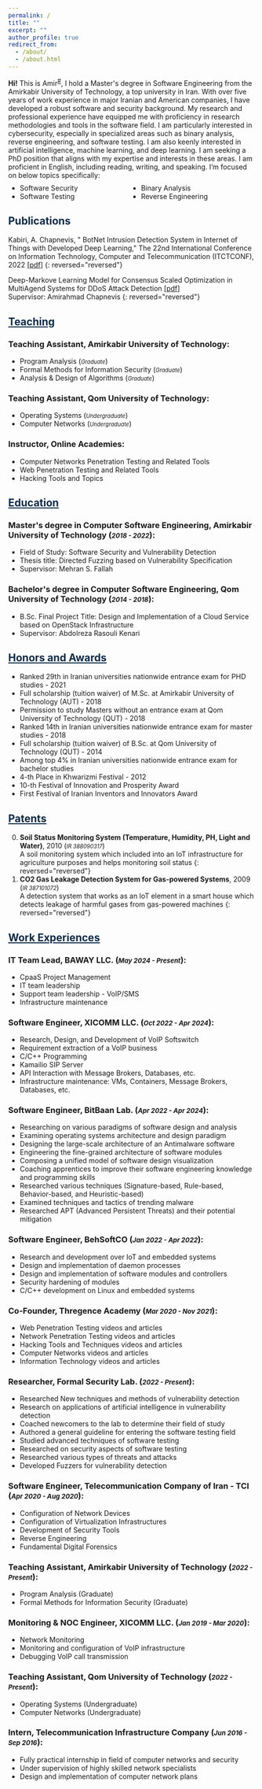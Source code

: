 ```yaml
---
permalink: /
title: ""
excerpt: ""
author_profile: true
redirect_from: 
  - /about/
  - /about.html
---
```


<style>
.farsi{ font-family:PERSWEB; font-weight: bold; font-size:11pt;}
.header-color {color:#0f2b46;}
.twocol{ columns: 2}
</style>

**Hi!** This is Amir<sup><a href="#fullname" onclick="toggle_visibility('fullname');">#</a></sup>, 
I hold a Master's degree in Software Engineering from the Amirkabir University of Technology, a top university in Iran. 
With over five years of work experience in major Iranian and American companies, I have developed a robust software and 
security background. My research and professional experience have equipped me with proficiency in research methodologies 
and tools in the software field. I am particularly interested in cybersecurity, especially in specialized areas such as 
binary analysis, reverse engineering, and software testing. I am also keenly interested in artificial intelligence, 
machine learning, and deep learning. I am seeking a PhD position that aligns with my expertise and interests in these 
areas. I am proficient in English, including reading, writing, and speaking. I’m focused on below topics specifically:
<ul class='twocol' style="margin-top: -1%;" markdown='1'>
    <li> Software Security</li>
    <li> Software Testing</li>
    <li> Binary Analysis</li>
    <li> Reverse Engineering</li>
    </ul>

<p id="fullname" style="display: none;"><sup>#
my full name is <i>Amirabas Kabiri Zamani</i> (in Persian: <span class='farsi'>امیرعباس کبیری زمانی</span>), and here is my voice pronouncing my name:  
<span><audio id="player" src="files/my-name.ogg"></audio>
<img src="/images/speaker.png" style="width:20px; cursor:pointer;" onclick="document.getElementById('player').play()"></span></sup></p>

<script>
function toggle_visibility(id) {
       var e = document.getElementById(id);
       if(e.style.display == 'block')
          e.style.display = 'none';
       else
          e.style.display = 'block';
    }
</script>

<a id="publications" class='header-color'>Publications</a>
----
Kabiri, A. Chapnevis, " BotNet Intrusion Detection System in Internet of Things with Developed Deep Learning," The 22nd International Conference on Information Technology, Computer and Telecommunication (ITCTCONF), 2022 [[pdf](papers/botnet.pdf)]
{: reversed="reversed"}

Deep-Markove Learning Model for Consensus Scaled Optimization in MultiAgend Systems for DDoS Attack Detection [[pdf](papers/Deep.pdf)] 
<br>Supervisor: Amirahmad Chapnevis
{: reversed="reversed"}


<a href="/teaching"  class='header-color'>Teaching</a>
----
### Teaching Assistant, Amirkabir University of Technology:
<ul markdown='1'>
<li>Program Analysis (<i style='font-size: 0.8em;'>Graduate</i>)</li>
<li>Formal Methods for Information Security (<i style='font-size: 0.8em;'>Graduate</i>)</li>
<li>Analysis & Design of Algorithms	(<i style='font-size: 0.8em;'>Graduate</i>)</li>
</ul>

### Teaching Assistant, Qom University of Technology:
<ul markdown='1'>
<li>Operating Systems (<i style='font-size: 0.8em;'>Undergraduate</i>)</li>
<li>Computer Networks (<i style='font-size: 0.8em;'>Undergraduate</i>)</li>
</ul>

### Instructor, Online Academies:
<ul markdown='1'>
<li> Computer Networks Penetration Testing and Related Tools </li>
<li> Web Penetration Testing and Related Tools </li>
<li> Hacking Tools and Topics </li>
</ul>

<a href="/education" class='header-color'>Education</a>
----
### Master's degree in Computer Software Engineering, Amirkabir University of Technology (<i style='font-size: 0.8em;'>2018 - 2022</i>):
<ul markdown='1'>
<li>Field of Study: Software Security and Vulnerability Detection</li>
<li>Thesis title: Directed Fuzzing based on Vulnerability Specification</li>
<li>Supervisor: Mehran S. Fallah</li>
</ul>

### Bachelor's degree in Computer Software Engineering, Qom University of Technology (<i style='font-size: 0.8em;'>2014 - 2018</i>):
<ul markdown='1'>
  <li>B.Sc. Final Project Title: Design and Implementation of a Cloud Service based on OpenStack Infrastructure</li>
  <li>Supervisor: Abdolreza Rasouli Kenari</li>
  </ul>


<a href="/honors" class='header-color'>Honors and Awards</a>
----
- Ranked 29th in Iranian universities nationwide entrance exam for PHD studies - 2021
- Full scholarship (tuition waiver) of M.Sc. at Amirkabir University of Technology (AUT) - 2018
- Permission to study Masters without an entrance exam at Qom University of Technology (QUT) - 2018
- Ranked 14th in Iranian universities nationwide entrance exam for master studies - 2018
- Full scholarship (tuition waiver) of B.Sc. at Qom University of Technology (QUT) - 2014
- Among top 4% in Iranian universities nationwide entrance exam for bachelor studies
- 4-th Place in Khwarizmi Festival - 2012
- 10-th Festival of Innovation and Prosperity Award
- First Festival of Iranian Inventors and Innovators Award


<a href="/patents" class='header-color'>Patents</a>
----
0. **Soil Status Monitoring System (Temperature, Humidity, PH, Light and Water)**, 2010 (<i style='font-size: 0.8em;'>IR 388090317</i>)
<br>A soil monitoring system which included into an IoT infrastructure for agriculture purposes and helps monitoring soil status
{: reversed="reversed"}
1. **CO2 Gas Leakage Detection System for Gas-powered Systems**, 2009 (<i style='font-size: 0.8em;'>IR 387101072</i>)
<br>A detection system that works as an IoT element in a smart house which detects leakage of harmful gases from gas-powered machines
{: reversed="reversed"}


<a href="/experiences" class='header-color'>Work Experiences</a>
----
### IT Team Lead, BAWAY LLC. (<i style='font-size: 0.8em;'>May 2024 - Present</i>):
<ul markdown='1'>
<li>CpaaS Project Management</li>
<li>IT team leadership</li>
<li>Support team leadership - VoIP/SMS</li>
<li>Infrastructure maintenance</li>
</ul>

### Software Engineer, XICOMM LLC. (<i style='font-size: 0.8em;'>Oct 2022 - Apr 2024</i>):
<ul markdown='1'>
<li>Research, Design, and Development of VoIP Softswitch </li>
<li>Requirement extraction of a VoIP business</li>
<li>C/C++ Programming</li>
<li>Kamailio SIP Server</li>
<li>API Interaction with Message Brokers, Databases, etc.</li>
<li>Infrastructure maintenance: VMs, Containers, Message Brokers, Databases, etc.</li>
</ul>

### Software Engineer, BitBaan Lab. (<i style='font-size: 0.8em;'>Apr 2022 - Apr 2024</i>):
<ul markdown='1'>
<li>Researching on various paradigms of software design and analysis</li>
<li>Examining operating systems architecture and design paradigm</li>
<li>Designing the large-scale architecture of an Antimalware software</li>
<li>Engineering the fine-grained architecture of software modules</li>
<li>Composing a unified model of software design visualization</li>
<li>Coaching apprentices to improve their software engineering knowledge and programming skills</li>
<li>Researched various techniques (Signature-based, Rule-based, Behavior-based, and Heuristic-based)</li>
<li>Examined techniques and tactics of trending malware</li>
<li>Researched APT (Advanced Persistent Threats) and their potential mitigation</li>
</ul>

### Software Engineer, BehSoftCO (<i style='font-size: 0.8em;'>Jan 2022 - Apr 2022</i>):
<ul markdown='1'>
<li>Research and development over IoT and embedded systems</li>
<li>Design and implementation of daemon processes</li>
<li>Design and implementation of software modules and controllers</li>
<li>Security hardening of modules</li>
<li>C/C++ development on Linux and embedded systems</li>
</ul>

### Co-Founder, Thregence Academy (<i style='font-size: 0.8em;'>Mar 2020 - Nov 2021</i>):
<ul markdown='1'>
<li>Web Penetration Testing videos and articles</li>
<li>Network Penetration Testing videos and articles</li>
<li>Hacking Tools and Techniques videos and articles</li>
<li>Computer Networks videos and articles</li>
<li>Information Technology videos and articles</li>
</ul>

### Researcher, Formal Security Lab. (<i style='font-size: 0.8em;'>2022 - Present</i>):
<ul markdown='1'>
<li>Researched New techniques and methods of vulnerability detection</li>
<li>Research on applications of artificial intelligence in vulnerability detection</li>
<li>Coached newcomers to the lab to determine their field of study</li>
<li>Authored a general guideline for entering the software testing field</li>
<li>Studied advanced techniques of software testing</li>
<li>Researched on security aspects of software testing</li>
<li>Researched various types of threats and attacks</li>
<li>Developed Fuzzers for vulnerability detection</li>
</ul>

### Software Engineer, Telecommunication Company of Iran - TCI (<i style='font-size: 0.8em;'>Apr 2020 - Aug 2020</i>):
<ul markdown='1'>
<li>Configuration of Network Devices</li>
<li>Configuration of Virtualization Infrastructures</li>
<li>Development of Security Tools</li>
<li>Reverse Engineering</li>
<li>Fundamental Digital Forensics</li>
</ul>

### Teaching Assistant, Amirkabir University of Technology (<i style='font-size: 0.8em;'>2022 - Present</i>):
<ul markdown='1'>
<li>Program Analysis (Graduate)</li>
<li>Formal Methods for Information Security (Graduate)</li>
</ul>

### Monitoring & NOC Engineer, XICOMM LLC. (<i style='font-size: 0.8em;'>Jan 2019 - Mar 2020</i>):
<ul markdown='1'>
<li>Network Monitoring</li>
<li>Monitoring and configuration of VoIP infrastructure</li>
<li>Debugging VoIP call transmission</li>
</ul>

### Teaching Assistant, Qom University of Technology (<i style='font-size: 0.8em;'>2022 - Present</i>):
<ul markdown='1'>
<li>Operating Systems (Undergraduate)</li>
<li>Computer Networks (Undergraduate)</li>
</ul>

### Intern, Telecommunication Infrastructure Company (<i style='font-size: 0.8em;'>Jun 2016 - Sep 2016</i>):
<ul markdown='1'>
<li>Fully practical internship in field of computer networks and security</li>
<li>Under supervision of highly skilled network specialists</li>
<li>Design and implementation of computer network plans</li>
</ul>
